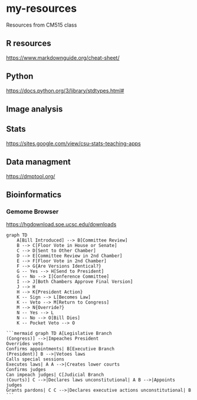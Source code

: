# my-resources

Resources from CM515 class

## R resources

<https://www.markdownguide.org/cheat-sheet/>

## Python

<https://docs.python.org/3/library/stdtypes.html#>

## Image analysis

## Stats

<https://sites.google.com/view/csu-stats-teaching-apps>

## Data managment

<https://dmptool.org/>

## Bioinformatics

### Gemome Browser

<https://hgdownload.soe.ucsc.edu/downloads>

```mermaid
graph TD
    A[Bill Introduced] --> B[Committee Review]
    B --> C[Floor Vote in House or Senate]
    C --> D[Sent to Other Chamber]
    D --> E[Committee Review in 2nd Chamber]
    E --> F[Floor Vote in 2nd Chamber]
    F --> G{Are Versions Identical?}
    G -- Yes --> H[Send to President]
    G -- No --> I[Conference Committee]
    I --> J[Both Chambers Approve Final Version]
    J --> H
    H --> K{President Action}
    K -- Sign --> L[Becomes Law]
    K -- Veto --> M[Return to Congress]
    M --> N{Override?}
    N -- Yes --> L
    N -- No --> O[Bill Dies]
    K -- Pocket Veto --> O
```


<pre lang="markdown"><code>```mermaid graph TD A[Legislative Branch<br/>(Congress)] -->|Impeaches President<br/>Overrides veto<br/>Confirms appointments| B[Executive Branch<br/>(President)] B -->|Vetoes laws<br/>Calls special sessions<br/>Executes laws| A A -->|Creates lower courts<br/>Confirms judges<br/>Can impeach judges| C[Judicial Branch<br/>(Courts)] C -->|Declares laws unconstitutional| A B -->|Appoints judges<br/>Grants pardons| C C -->|Declares executive actions unconstitutional| B ```</code></pre>
